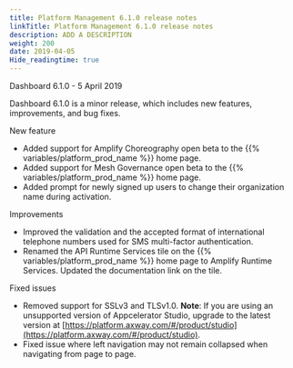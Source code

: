 ```yaml
---
title: Platform Management 6.1.0 release notes
linkTitle: Platform Management 6.1.0 release notes
description: ADD A DESCRIPTION
weight: 200
date: 2019-04-05
Hide_readingtime: true
---
```


Dashboard 6.1.0 - 5 April 2019

Dashboard 6.1.0 is a minor release, which includes new features, improvements, and bug fixes.

New feature

* Added support for Amplify Choreography open beta to the {{% variables/platform_prod_name %}} home page.
* Added support for Mesh Governance open beta to the {{% variables/platform_prod_name %}} home page.
* Added prompt for newly signed up users to change their organization name during activation.

Improvements

* Improved the validation and the accepted format of international telephone numbers used for SMS multi-factor authentication.
* Renamed the API Runtime Services tile on the {{% variables/platform_prod_name %}} home page to Amplify Runtime Services. Updated the documentation link on the tile.

Fixed issues

* Removed support for SSLv3 and TLSv1.0. **Note**: If you are using an unsupported version of Appcelerator Studio, upgrade to the latest version at [https://platform.axway.com/#/product/studio](https://platform.axway.com/#/product/studio).
* Fixed issue where left navigation may not remain collapsed when navigating from page to page.
